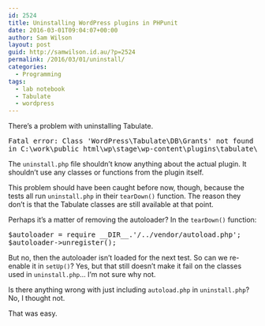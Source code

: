 ```yaml
---
id: 2524
title: Uninstalling WordPress plugins in PHPunit
date: 2016-03-01T09:04:07+00:00
author: Sam Wilson
layout: post
guid: http://samwilson.id.au/?p=2524
permalink: /2016/03/01/uninstall/
categories:
  - Programming
tags:
  - lab notebook
  - Tabulate
  - wordpress
---
```

There&#8217;s a problem with uninstalling Tabulate.

<pre lang="text">Fatal error: Class 'WordPress\Tabulate\DB\Grants' not found
in C:\work\public_html\wp\stage\wp-content\plugins\tabulate\uninstall.php on line 8
</pre>

The `uninstall.php` file shouldn&#8217;t know anything about the actual plugin. It shouldn&#8217;t use any classes or functions from the plugin itself.

This problem should have been caught before now, though, because the tests all run `uninstall.php` in their `tearDown()` function. The reason they don&#8217;t is that the Tabulate classes are still available at that point.

Perhaps it&#8217;s a matter of removing the autoloader? In the `tearDown()` function:

<pre lang="php">$autoloader = require __DIR__.'/../vendor/autoload.php';
$autoloader->unregister();
</pre>

But no, then the autoloader isn&#8217;t loaded for the next test. So can we re-enable it in `setUp()`? Yes, but that still doesn&#8217;t make it fail on the classes used in `uninstall.php`&#8230; I&#8217;m not sure why not.

Is there anything wrong with just including `autoload.php` in `uninstall.php`? No, I thought not.

That was easy.
